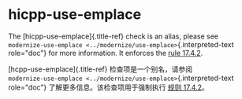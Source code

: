 # hicpp-use-emplace

The [hicpp-use-emplace]{.title-ref} check is an alias, please see  
`modernize-use-emplace <../modernize/use-emplace>`{.interpreted-text role="doc"} for more information. It enforces the [rule 17.4.2](https://www.perforce.com/resources/qac/high-integrity-cpp-coding-standard/standard-library).

[hcpp-use-emplace]{.title-ref} 检查项是一个别名，请参阅  
`modernize-use-emplace <../modernize/use-emplace>`{.interpreted-text role="doc"} 了解更多信息。该检查项用于强制执行 [规则 17.4.2](https://www.perforce.com/resources/qac/high-integrity-cpp-coding-standard/standard-library)。
